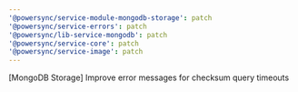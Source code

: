 ```yaml
---
'@powersync/service-module-mongodb-storage': patch
'@powersync/service-errors': patch
'@powersync/lib-service-mongodb': patch
'@powersync/service-core': patch
'@powersync/service-image': patch
---
```


[MongoDB Storage] Improve error messages for checksum query timeouts
